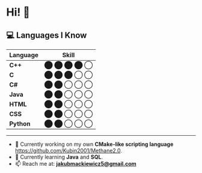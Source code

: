 # Hi! 👋

## 💻 Languages I Know

| Language | Skill |
|----------|-------|
| **C++**  | ⬤ ⬤ ⬤ ⬤ ◯ |
| **C**    | ⬤ ⬤ ⬤ ◯ ◯ |
| **C#**   | ⬤ ⬤ ◯ ◯ ◯ |
| **Java** | ⬤ ⬤ ◯ ◯ ◯ |
| **HTML** | ⬤ ⬤ ◯ ◯ ◯ |
| **CSS**  | ⬤ ⬤ ◯ ◯ ◯ |
| **Python** | ⬤ ⬤ ◯ ◯ ◯ |
---

- 🔭 Currently working on my own **CMake-like scripting language** https://github.com/Kubin2001/Methane2.0.
- 🌱 Currently learning **Java** and **SQL**.
- 📫 Reach me at: **jakubmackiewicz5@gmail.com**
